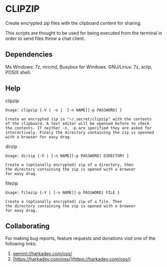 # CLIPZIP

Create encrypted zip files with the clipboard content for sharing.

This scripts are thought to be used for being executed from the terminal
in order to send files throw a chat client.

## Dependencies

Ms Windows: 7z, nircmd, Busybox for Windows.
GNU/Linux: 7z, xclip, POSIX shell.

## Help

clipzip

    Usage: clipzip {-V | -o |  [-n NAME][-p PASSWORD] }
    
    Create an encrypted zip in "~/.secret/clipzip" with the contents
    of the clipboard. A text editor will be openned before to check
    the contents. If neither -n, -p are specified they are asked for
    interactively. Finaly the directory containing the zip is openned
    with a browser for easy drag.

dirzip

    Usage: dirzip {-V | [-n NAME][-p PASSWORD] DIRECTORY }
    
    Create a (optionally encrypted) zip of a directory, then
    the directory containing the zip is opened with a browser
    for easy drag.

filezip

    Usage: filezip {-V | [-n NAME][-p PASSWORD] FILE }
    
    Create a (optionally encrypted) zip of a file. Then
    the directory containing the zip is opened with a browser
    for easy drag.

## Collaborating

For making bug reports, feature requests and donations visit
one of the following links:

1. [gemini://harkadev.com/oss/](gemini://harkadev.com/oss/)
2. [https://harkadev.com/oss/](https://harkadev.com/oss/)
